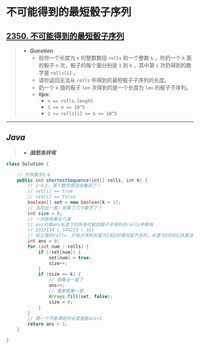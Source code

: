 # 不可能得到的最短骰子序列

## [2350. 不可能得到的最短骰子序列](https://leetcode.cn/problems/shortest-impossible-sequence-of-rolls/)

> - ***Question***
>   - 给你一个长度为 `n` 的整数数组 `rolls` 和一个整数 `k` 。你扔一个 `k` 面的骰子 `n` 次，骰子的每个面分别是 `1` 到 `k` ，其中第 `i` 次扔得到的数字是 `rolls[i]` 。
>   - 请你返回无法从 `rolls` 中得到的最短骰子子序列的长度。
>   - 扔一个 `k` 面的骰子 `len` 次得到的是一个长度为 `len` 的骰子子序列。
>   - ***tips:***
>     - `n == rolls.length`
>     - `1 <= n <= 10^5`
>     - `1 <= rolls[i] <= k <= 10^5`

---

## *Java*

> - ***脑筋急转弯***

```java
class Solution {

    // 所有数字1~k
    public int shortestSequence(int[] rolls, int k) {
        // 1~k上，某个数字是否收集到了！
        // set[i] == true
        // set[i] == false
        boolean[] set = new boolean[k + 1];
        // 当前这一套，收集了几个数字了？
        int size = 0;
        // 一共能收集全几套
        // ans代表ans长度下的所有可能的骰子子序列在rolls中都有
        // 3322114 | 344221 | 321
        // 如上面的rolls，只有子序列长度为1和2的情况是齐全的，长度为3的如124就没有
        int ans = 0;
        for (int num : rolls) {
            if (!set[num]) {
                set[num] = true;
                size++;
            }
            if (size == k) {
                // 收集全一套了
                ans++;
                // 重新收集一套
                Arrays.fill(set, false);
                size = 0;
            }
        }
        // 第一个不能满足的长度就是ans+1
        return ans + 1;
    }

}
```
